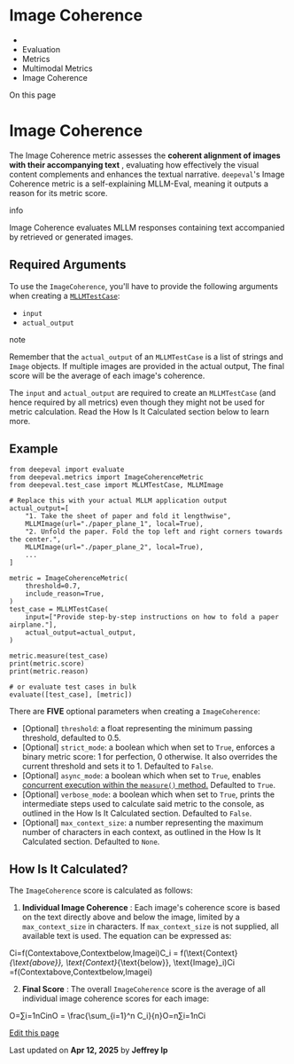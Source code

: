 # Image Coherence

  * [](/)
  * Evaluation
  * Metrics
  * Multimodal Metrics
  * Image Coherence

On this page

# Image Coherence

The Image Coherence metric assesses the **coherent alignment of images with their accompanying text** , evaluating how effectively the visual content complements and enhances the textual narrative. `deepeval`'s Image Coherence metric is a self-explaining MLLM-Eval, meaning it outputs a reason for its metric score.

info

Image Coherence evaluates MLLM responses containing text accompanied by retrieved or generated images.

## Required Arguments​

To use the `ImageCoherence`, you'll have to provide the following arguments when creating a [`MLLMTestCase`](/docs/evaluation-test-cases#mllm-test-case):

  * `input`
  * `actual_output`

note

Remember that the `actual_output` of an `MLLMTestCase` is a list of strings and `Image` objects. If multiple images are provided in the actual output, The final score will be the average of each image's coherence.

The `input` and `actual_output` are required to create an `MLLMTestCase` (and hence required by all metrics) even though they might not be used for metric calculation. Read the How Is It Calculated section below to learn more.

## Example​
    
    
    from deepeval import evaluate  
    from deepeval.metrics import ImageCoherenceMetric  
    from deepeval.test_case import MLLMTestCase, MLLMImage  
      
    # Replace this with your actual MLLM application output  
    actual_output=[  
        "1. Take the sheet of paper and fold it lengthwise",  
        MLLMImage(url="./paper_plane_1", local=True),  
        "2. Unfold the paper. Fold the top left and right corners towards the center.",  
        MLLMImage(url="./paper_plane_2", local=True),  
        ...  
    ]  
      
    metric = ImageCoherenceMetric(  
        threshold=0.7,  
        include_reason=True,  
    )  
    test_case = MLLMTestCase(  
        input=["Provide step-by-step instructions on how to fold a paper airplane."],  
        actual_output=actual_output,  
    )  
      
    metric.measure(test_case)  
    print(metric.score)  
    print(metric.reason)  
      
    # or evaluate test cases in bulk  
    evaluate([test_case], [metric])  
    

There are **FIVE** optional parameters when creating a `ImageCoherence`:

  * [Optional] `threshold`: a float representing the minimum passing threshold, defaulted to 0.5.
  * [Optional] `strict_mode`: a boolean which when set to `True`, enforces a binary metric score: 1 for perfection, 0 otherwise. It also overrides the current threshold and sets it to 1. Defaulted to `False`.
  * [Optional] `async_mode`: a boolean which when set to `True`, enables [concurrent execution within the `measure()` method.](/docs/metrics-introduction#measuring-metrics-in-async) Defaulted to `True`.
  * [Optional] `verbose_mode`: a boolean which when set to `True`, prints the intermediate steps used to calculate said metric to the console, as outlined in the How Is It Calculated section. Defaulted to `False`.
  * [Optional] `max_context_size`: a number representing the maximum number of characters in each context, as outlined in the How Is It Calculated section. Defaulted to `None`.

## How Is It Calculated?​

The `ImageCoherence` score is calculated as follows:

  1. **Individual Image Coherence** : Each image's coherence score is based on the text directly above and below the image, limited by a `max_context_size` in characters. If `max_context_size` is not supplied, all available text is used. The equation can be expressed as:

Ci=f(Contextabove,Contextbelow,Imagei)C_i = f(\text{Context}_{\text{above}}, \text{Context}_{\text{below}}, \text{Image}_i)Ci​=f(Contextabove​,Contextbelow​,Imagei​)

  2. **Final Score** : The overall `ImageCoherence` score is the average of all individual image coherence scores for each image:

O=∑i=1nCinO = \frac{\sum_{i=1}^n C_i}{n}O=n∑i=1n​Ci​​

[Edit this page](https://github.com/confident-ai/deepeval/edit/main/docs/docs/multimodal-metrics-image-coherence.mdx)

Last updated on **Apr 12, 2025** by **Jeffrey Ip**
